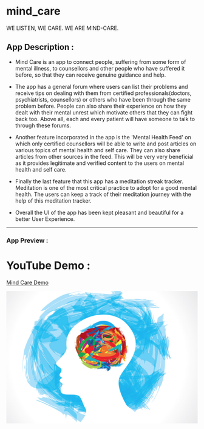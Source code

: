# mind_care

WE LISTEN, WE CARE. WE ARE MIND-CARE.

## App Description :

- Mind Care is an app to connect people, suffering from some form of mental illness, to counsellors and other people who have suffered it before, so that they can receive genuine guidance and help.

- The app has a general forum where users can list their problems and receive tips on dealing with them from certified professionals(doctors, psychiatrists, counsellors) or others who have been through the same problem before. People can also share their experience on how they dealt with their mental unrest which motivate others that they can fight back too. Above all, each and every patient will have someone to talk to through these forums.

- Another feature incorporated in the app is the 'Mental Health Feed' on which only certified counsellors will be able to write and post articles on various topics of mental health and self care. They can also share articles from other sources in the feed. This will be very very beneficial as it provides legitimate and verified content to the users on mental health and self care.

- Finally the last feature that this app has a meditation streak tracker. Meditation is one of the most critical practice to adopt for a good mental health. The users can keep a track of their meditation journey with the help of this meditation tracker.

- Overall the UI of the app has been kept pleasant and beautiful for a better User Experience.

---

### App Preview :
# YouTube Demo :
[Mind Care Demo](https://www.youtube.com/watch?v=-44YNWFjA5s)

![alt text](https://github.com/CoderMayhem/mental_health_hack/blob/master/images/logo2.png?raw=true)


